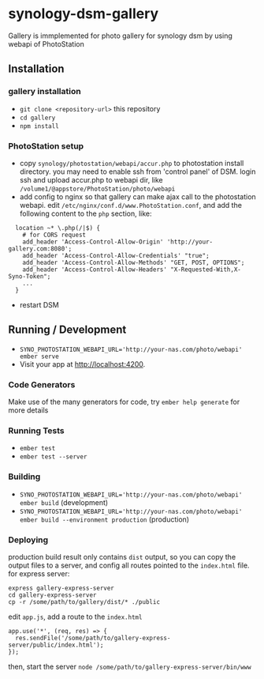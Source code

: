 # synology-dsm-gallery

Gallery is immplemented for photo gallery for synology dsm by using webapi of PhotoStation

## Installation

### gallery installation

* `git clone <repository-url>` this repository
* `cd gallery`
* `npm install`

### PhotoStation setup

* copy `synology/photostation/webapi/accur.php` to photostation install directory.
  you may need to enable ssh from 'control panel' of DSM.
  login ssh and upload accur.php to webapi dir, like `/volume1/@appstore/PhotoStation/photo/webapi`
* add config to nginx so that gallery can make ajax call to the photostation webapi.
  edit `/etc/nginx/conf.d/www.PhotoStation.conf`, and add the following content to the `php` section, like:
```
  location ~* \.php(/|$) {
    # for CORS request
    add_header 'Access-Control-Allow-Origin' 'http://your-gallery.com:8080';
    add_header 'Access-Control-Allow-Credentials' "true";
    add_header 'Access-Control-Allow-Methods' "GET, POST, OPTIONS";
    add_header 'Access-Control-Allow-Headers' "X-Requested-With,X-Syno-Token";
    ...
  }
```
* restart DSM

## Running / Development

* `SYNO_PHOTOSTATION_WEBAPI_URL='http://your-nas.com/photo/webapi' ember serve`
* Visit your app at [http://localhost:4200](http://localhost:4200).

### Code Generators

Make use of the many generators for code, try `ember help generate` for more details

### Running Tests

* `ember test`
* `ember test --server`

### Building

* `SYNO_PHOTOSTATION_WEBAPI_URL='http://your-nas.com/photo/webapi' ember build` (development)
* `SYNO_PHOTOSTATION_WEBAPI_URL='http://your-nas.com/photo/webapi' ember build --environment production` (production)

### Deploying

production build result only contains `dist` output, so you can copy the output files to a server, and config all routes pointed to the `index.html` file.
for express server:
```
express gallery-express-server
cd gallery-express-server
cp -r /some/path/to/gallery/dist/* ./public
```
edit `app.js`, add a route to the `index.html`
```
app.use('*', (req, res) => {
  res.sendFile('/some/path/to/gallery-express-server/public/index.html');
});
```
then, start the server
`node /some/path/to/gallery-express-server/bin/www`

